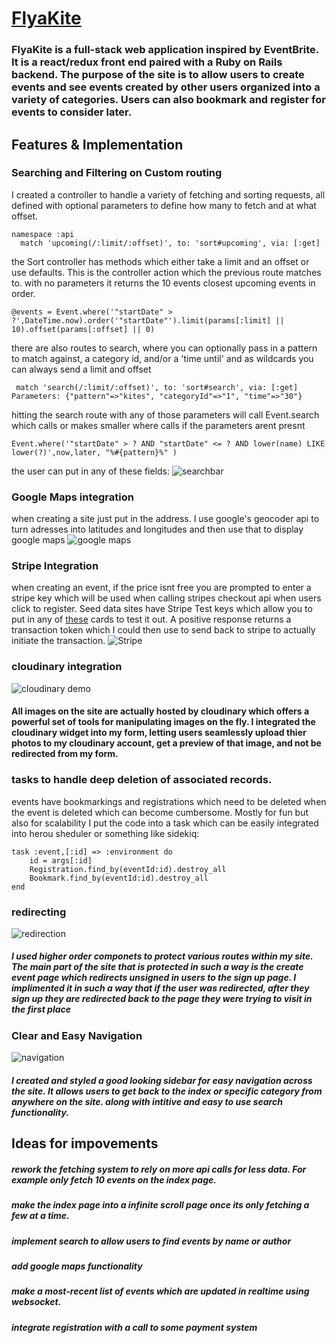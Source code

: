 # [FlyaKite](https://flyakite.herokuapp.com)
### FlyaKite is a full-stack web application inspired by EventBrite. It is a react/redux front end paired with a Ruby on Rails backend. The purpose of the site is to allow users to create events and see events created by other users organized into a variety of categories. Users can also bookmark and register for events to consider later. 



## Features & Implementation


### Searching and Filtering on Custom routing
  I created a controller to handle a variety of fetching and sorting requests, all defined with optional parameters to define how many to fetch and at what offset.
  ```
  namespace :api
    match 'upcoming(/:limit/:offset)', to: 'sort#upcoming', via: [:get]
  ```
  
  the Sort controller has methods which either take a limit and an offset or use defaults. This is the controller action which the previous route matches to. with no parameters it returns the 10 events closest upcoming events in order. 
  ```
  @events = Event.where('"startDate" > ?',DateTime.now).order('"startDate"').limit(params[:limit] || 10).offset(params[:offset] || 0)
  ```
  
  there are also routes to search, where you can optionally pass in a pattern to match against, a category id, and/or a 'time until' and as wildcards you can always send a limit and offset
  
  ```
   match 'search(/:limit/:offset)', to: 'sort#search', via: [:get]
  Parameters: {"pattern"=>"kites", "categoryId"=>"1", "time"=>"30"}
  
  ```
  
  hitting the search route with any of those parameters will call Event.search which calls or makes smaller where calls if the parameters arent presnt
  ```
  Event.where('"startDate" > ? AND "startDate" <= ? AND lower(name) LIKE lower(?)',now,later, "%#{pattern}%" )
  ```
  the user can put in any of these fields:
  ![searchbar](http://res.cloudinary.com/flyakite/image/upload/v1514414844/search_rifri5.png)
 ### Google Maps integration
 
 when creating a site just put in the address. I use google's geocoder api to turn adresses into latitudes and longitudes and then use that to display google maps
 ![google maps](http://res.cloudinary.com/flyakite/image/upload/v1514410484/gMaps_pxgdi4.png)
 ### Stripe Integration
 when creating an event, if the price isnt free you are prompted to enter a stripe key which will be used when calling stripes checkout api when users click to register. Seed data sites have Stripe Test keys which allow you to put in any of [these](https://stripe.com/docs/testing#cards) cards to test it out. A positive response returns a transaction token which I could then use to send back to stripe to actually initiate the transaction.
 ![Stripe](http://res.cloudinary.com/flyakite/image/upload/v1514410484/stripe_qrohsj.png)
### cloudinary integration
![cloudinary demo](http://res.cloudinary.com/flyakite/image/upload/v1512163911/cloudinarydemo_fz6q2b.gif)

#### All images on the site are actually hosted by cloudinary which offers a powerful set of tools for manipulating images on the fly. I integrated the cloudinary widget into my form, letting users seamlessly upload thier photos to my cloudinary account, get a preview of that image, and not be redirected from my form.
### tasks to handle deep deletion of associated records.

events have bookmarkings and registrations which need to be deleted when the event is deleted which can become cumbersome. Mostly for fun but also for scalability I put the code into a task which can be easily integrated into herou sheduler or something like sidekiq:

    task :event,[:id] => :environment do
        id = args[:id]
        Registration.find_by(eventId:id).destroy_all
        Bookmark.find_by(eventId:id).destroy_all
    end


### redirecting
![redirection](http://res.cloudinary.com/flyakite/image/upload/v1512163922/redirectdemo_irfgjx.gif)

##### I used higher order componets to protect various routes within my site. The main part of the site that is protected in such a way is the create event page which redirects unsigned in users to the sign up page. I implimented it in such a way that if the user was redirected, after they sign up they are redirected back to the page they were trying to visit in the first place


### Clear and Easy Navigation
![navigation](http://res.cloudinary.com/flyakite/image/upload/v1512163917/navigationDemo_fbamfq.gif)

##### I created and styled a good looking sidebar for easy navigation across the site. It allows users to get back to the index or specific category from anywhere on the site. along with intitive and easy to use search functionality. 




## Ideas for impovements

##### rework the fetching system to rely on more api calls for less data. For example only fetch 10 events on the index page.

##### make the index page into a infinite scroll page once its only fetching a few at a time. 

##### implement search to allow users to find events by name or author

##### add google maps functionality 

##### make a most-recent list of events which are updated in realtime using websocket. 

##### integrate registration with a call to some payment system
